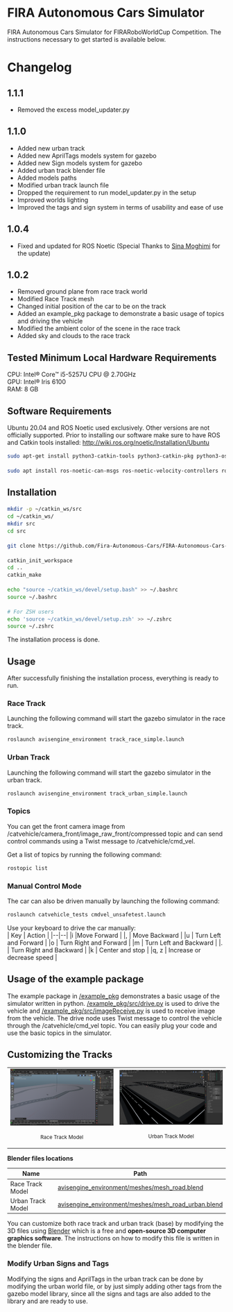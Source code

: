 
# FIRA Autonomous Cars Simulator
FIRA Autonomous Cars Simulator for FIRARoboWorldCup Competition.
The instructions necessary to get started is available below.

# Changelog
## 1.1.1
- Removed the excess model_updater.py
## 1.1.0
- Added new urban track
- Added new AprilTags models system for gazebo
- Added new Sign models system for gazebo
- Added urban track blender file
- Added models paths
- Modified urban track launch file
- Dropped the requirement to run model_updater.py in the setup
- Improved worlds lighting
- Improved the tags and sign system in terms of usability and ease of use

## 1.0.4
  - Fixed and updated for ROS Noetic (Special Thanks to [Sina Moghimi](https://github.com/sinamoghimi73) for the update)
## 1.0.2
  - Removed ground plane from race track world
  - Modified Race Track mesh
  - Changed initial position of the car to be on the track
  - Added an example_pkg package to demonstrate a basic usage of topics and driving the vehicle
  - Modified the ambient color of the scene in the race track
  - Added sky and clouds to the race track

## Tested Minimum Local Hardware Requirements
CPU: Intel® Core™ i5-5257U CPU @ 2.70GHz <br/>
GPU: Intel® Iris 6100 <br/>
RAM: 8 GB

## Software Requirements
Ubuntu 20.04 and ROS Noetic used exclusively. Other versions are not officially supported.
Prior to installing our software make sure to have ROS and Catkin tools installed: http://wiki.ros.org/noetic/Installation/Ubuntu
```zsh
sudo apt-get install python3-catkin-tools python3-catkin-pkg python3-osrf-pycommon

sudo apt install ros-noetic-can-msgs ros-noetic-velocity-controllers ros-noetic-velodyne-pointcloud ros-noetic-teleop-twist-keyboard ros-noetic-gazebo-ros ros-noetic-gazebo-ros-control ros-noetic-gazebo-ros-pkgs ros-noetic-hector-gazebo-plugins ros-noetic-hector-gazebo-worlds ros-noetic-hector-gazebo ros-noetic-ros-controllers
```

## Installation
```zsh
mkdir -p ~/catkin_ws/src
cd ~/catkin_ws/
mkdir src
cd src

git clone https://github.com/Fira-Autonomous-Cars/FIRA-Autonomous-Cars-Simulator.git

catkin_init_workspace
cd ..
catkin_make

echo "source ~/catkin_ws/devel/setup.bash" >> ~/.bashrc
source ~/.bashrc

# For ZSH users
echo 'source ~/catkin_ws/devel/setup.zsh' >> ~/.zshrc
source ~/.zshrc

```
The installation process is done.

## Usage
After successfully finishing the installation process, everything is ready to run.

### Race Track
Launching the following command will start the gazebo simulator in the race track.
```bash
roslaunch avisengine_environment track_race_simple.launch 
```

### Urban Track
Launching the following command will start the gazebo simulator in the urban track.
```bash
roslaunch avisengine_environment track_urban_simple.launch 
```

### Topics
You can get the front camera image from /catvehicle/camera_front/image_raw_front/compressed topic and can send control commands using a Twist message to /catvehicle/cmd_vel.

Get a list of topics by running the following command:
```bash
rostopic list
```
### Manual Control Mode
The car can also be driven manually by launching the following command:
```bash
roslaunch catvehicle_tests cmdvel_unsafetest.launch 
```
Use your keyboard to drive the car manually: <br/>
| Key |  Action |
|--|--|
|i  |Move Forward  |
|,  | Move Backward |
|u  | Turn Left and Forward |
|o  | Turn Right and Forward |
|m  | Turn Left and Backward |
|.   |  Turn Right and Backward |
|k  | Center and stop |
|q, z  |  Increase or decrease speed  |



## Usage of the example package
The example package in [/example_pkg](https://github.com/Fira-Autonomous-Cars/FIRA-Autonomous-Cars-Simulator/tree/main/example_pkg)  demonstrates a basic usage of the simulator written in python. 
[/example_pkg/src/drive.py](https://github.com/Fira-Autonomous-Cars/FIRA-Autonomous-Cars-Simulator/blob/main/example_pkg/src/drive.py) is used to drive the vehicle and [/example_pkg/src/imageReceive.py](https://github.com/Fira-Autonomous-Cars/FIRA-Autonomous-Cars-Simulator/blob/main/example_pkg/src/imageReceive.py) is used to receive image from the vehicle. 
The drive node uses Twist message to control the vehicle through the /catvehicle/cmd_vel topic.
You can easily plug your code and use the basic topics in the simulator.

## Customizing the Tracks

<table>
<tr>
<td align="center">
  <img width="441" src="https://github.com/Fira-Autonomous-Cars/FIRA-Autonomous-Cars-Simulator/blob/main/images/screenshot_race_track_blender.png?raw=true">
  <p> 
  <small>
  Race Track Model
  </small>
  </p>
</td>
<td align="center">
  <img width="441" src="https://github.com/Fira-Autonomous-Cars/FIRA-Autonomous-Cars-Simulator/blob/main/images/screenshot_urban_track_blender.png?raw=true">
  <p> 
  <small>
  Urban Track Model
  </small>
  </p>
</td>
</tr>
</table>


**Blender files locations**
  
| Name | Path  |
|--|--|
| Race Track Model | [avisengine_environment/meshes/mesh_road.blend](https://github.com/Fira-Autonomous-Cars/FIRA-Autonomous-Cars-Simulator/blob/main/avisengine_environment/meshes/mesh_road.blend) |
| Urban Track Model| [avisengine_environment/meshes/mesh_road_urban.blend](https://github.com/Fira-Autonomous-Cars/FIRA-Autonomous-Cars-Simulator/blob/main/avisengine_environment/meshes/mesh_road_urban.blend)


You can customize both race track and urban track (base) by modifying the 3D files using [Blender](https://www.blender.org/) which is a free and **open-source 3D computer graphics software**.
The instructions on how to modify this file is written in the blender file. 

### Modify Urban Signs and Tags
Modifying the signs and AprilTags in the urban track can be done by modifying the urban world file, or by just simply adding other tags from the gazebo model library, since all the signs and tags are also added to the library and are ready to use. 
